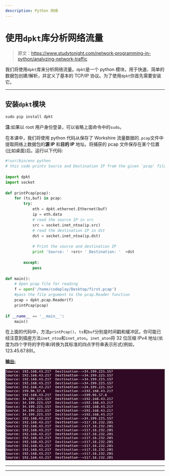 ```yaml
---
description: Python 网络
---
```


# 使用`dpkt`库分析网络流量

> 原文：<https://www.studytonight.com/network-programming-in-python/analyzing-network-traffic>

我们将使用`dpkt`库来分析网络流量。`dpkt`是一个 python 模块，用于快速、简单的数据包创建/解析，并定义了基本的 TCP/IP 协议。为了使用`dpkt`你首先需要安装它。

* * *

## 安装`dpkt`模块

```py
sudo pip install dpkt
```

**注**:如果以 root 用户身份登录，可以省略上面命令中的`sudo`。

在本课中，我们将使用 python 代码从保存了 Workshire 流量数据的`.pcap`文件中提取网络上数据包的**源 IP** 和**目的 IP** 地址。将捕获的 pcap 文件保存在某个位置(比如桌面)后。运行以下代码:

```py
#!usr/bin/env python
# this code prints Source and Destination IP from the given 'pcap' file

import dpkt
import socket

def printPcap(pcap):
	for (ts,buf) in pcap:
		try:
			eth = dpkt.ethernet.Ethernet(buf)
			ip = eth.data
			# read the source IP in src
			src = socket.inet_ntoa(ip.src)
			# read the destination IP in dst
			dst = socket.inet_ntoa(ip.dst)

			# Print the source and destination IP
			print 'Source: ' +src+ ' Destination: '  +dst

		except:
			pass

def main():
	# Open pcap file for reading
	f = open('/home/codeplay/Desktop/first.pcap')
	#pass the file argument to the pcap.Reader function
	pcap = dpkt.pcap.Reader(f)
	printPcap(pcap)

if __name__ == '__main__':
	main()
```

在上面的代码中，方法`printPcap()`、`ts`和`buf`分别是时间戳和缓冲区。你可能已经注意到插座方法`inet_ntoa`和`inet_aton`。`inet_aton`将 32 位压缩 IPv4 地址(长度为四个字符的字符串)转换为其标准的四点字符串表示形式(例如，123.45.67.89)。

**<u>输出:</u>**

![Analyzing Network Traffic uing dpkt library](img/b1e263815273badc04b388b4cccb75c8.png)

* * *

* * *